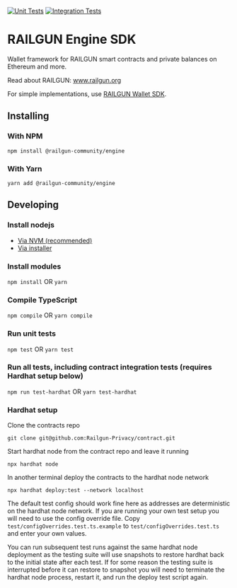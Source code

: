 [![Unit Tests](https://github.com/Railgun-Community/engine/actions/workflows/unit-tests.yml/badge.svg?branch=main)](https://github.com/Railgun-Community/engine/actions)
[![Integration Tests](https://github.com/Railgun-Community/engine/actions/workflows/integration-tests.yml/badge.svg?branch=main)](https://github.com/Railgun-Community/engine/actions)

# RAILGUN Engine SDK

Wallet framework for RAILGUN smart contracts and private balances on Ethereum and more.

Read about RAILGUN: www.railgun.org

For simple implementations, use [RAILGUN Wallet SDK](https://github.com/Railgun-Community/wallet).

## Installing

### With NPM

`npm install @railgun-community/engine`

### With Yarn

`yarn add @railgun-community/engine`

## Developing

### Install nodejs

- [Via NVM (recommended)](https://github.com/nvm-sh/nvm)
- [Via installer](https://nodejs.org)

### Install modules

`npm install` OR `yarn`

### Compile TypeScript

`npm compile` OR `yarn compile`

### Run unit tests

`npm test` OR `yarn test`

### Run all tests, including contract integration tests (requires Hardhat setup below)

`npm run test-hardhat` OR `yarn test-hardhat`

### Hardhat setup

Clone the contracts repo

`git clone git@github.com:Railgun-Privacy/contract.git`

Start hardhat node from the contract repo and leave it running

`npx hardhat node`

In another terminal deploy the contracts to the hardhat node network

`npx hardhat deploy:test --network localhost`

The default test config should work fine here as addresses are deterministic on the hardhat node network. If you are running your own test setup you will need to use the config override file. Copy `test/configOverrides.test.ts.example` to `test/configOverrides.test.ts` and enter your own values.

You can run subsequent test runs against the same hardhat node deployment as the testing suite will use snapshots to restore hardhat back to the initial state after each test. If for some reason the testing suite is interrupted before it can restore to snapshot you will need to terminate the hardhat node process, restart it, and run the deploy test script again.
